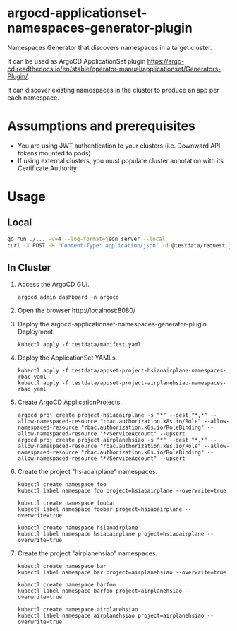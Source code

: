 # argocd-applicationset-namespaces-generator-plugin

Namespaces Generator that discovers namespaces in a target cluster.

It can be used as ArgoCD ApplicationSet plugin https://argo-cd.readthedocs.io/en/stable/operator-manual/applicationset/Generators-Plugin/.

It can discover existing namespaces in the cluster to produce an app per each namespace.

# Assumptions and prerequisites

- You are using JWT authentication to your clusters (i.e. Downward API tokens mounted to pods)
- If using external clusters, you must populate cluster annotation with its Certificate Authority

# Usage

## Local

```bash
go run ./... -v=4 --log-format=json server --local
curl -X POST -H "Content-Type: application/json" -d @testdata/request.json http://localhost:8080/api/v1/getparams.execute
```

## In Cluster

1. Access the ArgoCD GUI.

   ```console
   argocd admin dashboard -n argocd
   ```

2. Open the browser http://localhost:8080/

3. Deploy the argocd-applicationset-namespaces-generator-plugin Deployment.

   ```console
   kubectl apply -f testdata/manifest.yaml
   ```

4. Deploy the ApplicationSet YAMLs.

   ```console
   kubectl apply -f testdata/appset-project-hsiaoairplane-namespaces-rbac.yaml
   kubectl apply -f testdata/appset-project-airplanehsiao-namespaces-rbac.yaml
   ```

5. Create ArgoCD ApplicationProjects.

   ```console
   argocd proj create project-hsiaoairplane -s "*" --dest "*,*" --allow-namespaced-resource "rbac.authorization.k8s.io/Role" --allow-namespaced-resource "rbac.authorization.k8s.io/RoleBinding" --allow-namespaced-resource "*/ServiceAccount" --upsert
   argocd proj create project-airplanehsiao -s "*" --dest "*,*" --allow-namespaced-resource "rbac.authorization.k8s.io/Role" --allow-namespaced-resource "rbac.authorization.k8s.io/RoleBinding" --allow-namespaced-resource "*/ServiceAccount" --upsert
   ```

6. Create the project "hsiaoairplane" namespaces.

   ```console
   kubectl create namespace foo
   kubectl label namespace foo project=hsiaoairplane --overwrite=true

   kubectl create namespace foobar
   kubectl label namespace foobar project=hsiaoairplane --overwrite=true

   kubectl create namespace hsiaoairplane
   kubectl label namespace hsiaoairplane project=hsiaoairplane --overwrite=true
   ```

7. Create the project "airplanehsiao" namespaces.

   ```console
   kubectl create namespace bar
   kubectl label namespace bar project=airplanehsiao --overwrite=true

   kubectl create namespace barfoo
   kubectl label namespace barfoo project=airplanehsiao --overwrite=true

   kubectl create namespace airplanehsiao
   kubectl label namespace airplanehsiao project=airplanehsiao --overwrite=true
   ``` 
